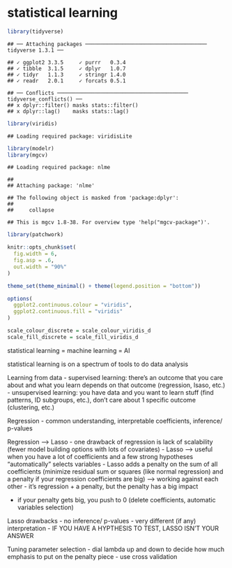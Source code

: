 statistical learning
================

``` r
library(tidyverse)
```

    ## ── Attaching packages ─────────────────────────────────────── tidyverse 1.3.1 ──

    ## ✓ ggplot2 3.3.5     ✓ purrr   0.3.4
    ## ✓ tibble  3.1.5     ✓ dplyr   1.0.7
    ## ✓ tidyr   1.1.3     ✓ stringr 1.4.0
    ## ✓ readr   2.0.1     ✓ forcats 0.5.1

    ## ── Conflicts ────────────────────────────────────────── tidyverse_conflicts() ──
    ## x dplyr::filter() masks stats::filter()
    ## x dplyr::lag()    masks stats::lag()

``` r
library(viridis)
```

    ## Loading required package: viridisLite

``` r
library(modelr)
library(mgcv)
```

    ## Loading required package: nlme

    ## 
    ## Attaching package: 'nlme'

    ## The following object is masked from 'package:dplyr':
    ## 
    ##     collapse

    ## This is mgcv 1.8-38. For overview type 'help("mgcv-package")'.

``` r
library(patchwork)

knitr::opts_chunk$set(
  fig.width = 6,
  fig.asp = .6,
  out.width = "90%"
)

theme_set(theme_minimal() + theme(legend.position = "bottom"))

options(
  ggplot2.continuous.colour = "viridis",
  ggplot2.continuous.fill = "viridis"
)

scale_colour_discrete = scale_colour_viridis_d
scale_fill_discrete = scale_fill_viridis_d
```

statistical learning = machine learning = AI

statistical learning is on a spectrum of tools to do data analysis

Learning from data - supervised learning: there’s an outcome that you
care about and what you learn depends on that outcome (regression,
lsaso, etc.) - unsupervised learning: you have data and you want to
learn stuff (find patterns, ID subgroups, etc.), don’t care about 1
specific outcome (clustering, etc.)

Regression - common understanding, interpretable coefficients,
inference/ p-values

Regression –&gt; Lasso - one drawback of regression is lack of
scalability (fewer model building options with lots of covariates) -
Lasso –&gt; useful when you have a lot of coefficients and a few strong
hypotheses “automatically” selects variables - Lasso adds a penalty on
the sum of all coefficients (minimize residual sum or squares (like
normal regression) and a penalty if your regression coefficients are
big) –&gt; working against each other - it’s regression + a penalty, but
the penalty has a big impact

-   if your penalty gets big, you push to 0 (delete coefficients,
    automatic variables selection)

Lasso drawbacks - no inference/ p-values - very different (if any)
interpretation - IF YOU HAVE A HYPTHESIS TO TEST, LASSO ISN’T YOUR
ANSWER

Tuning parameter selection - dial lambda up and down to decide how much
emphasis to put on the penalty piece - use cross validation
